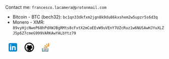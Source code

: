 <!-- assets -->
[1.1]: assets/icons/linkedin-48.png
[2.1]: assets/icons/github-48.png
[3.1]: assets/icons/stackoverflow-48.png
[4.1]: assets/icons/cv.png

<!-- links -->
[1]: https://www.linkedin.com/in/fr9ncis
[2]: https://www.github.com/lacamera
[3]: https://stackoverflow.com/users/12709483/francesco-la-camera?tab=profile
[4]: https://lacamera.io/var/static/lacamera/cv.pdf

Contact me: `francesco.lacamera@protonmail.com`

* Bitcoin - BTC (bech32): `bc1qn33dkfxm2jgn8k9du86kxshem2w5upzr5s6d3q`
* Monero - XMR: `89vyHjcNweP68hPdXWJBgRMts8cFxtX2mCoEEvW9uVEnY7UZcRuz1w6NUSAwHJYuXLZJ5p6Z7cmeG999VARKAwYALbYtz79`

[![linkedin][1.1]][1]
[![github][2.1]][2]
[![stackoverflow][3.1]][3]
